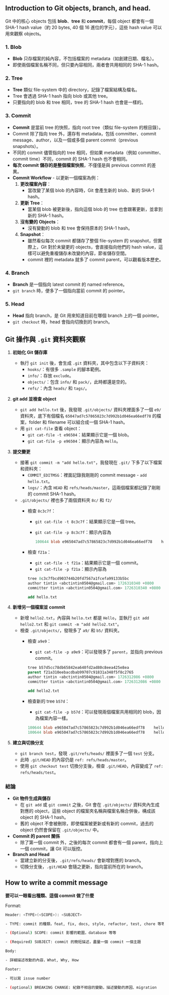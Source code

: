 ## Introduction to Git objects, branch, and head.

Git 中的核心 objects 包括 **blob**、**tree** 和 **commit**，每個 object 都會有一個 SHA-1 hash value（約 20 bytes, 40 個 16 進位的字元），這些 hash value 可以用來觀察 objects。

### 1. **Blob**

- **Blob** 只存檔案的純內容，不包括檔案的 metadata（如創建日期、檔名）。
- 即使兩個檔案名稱不同，但只要內容相同，兩者會共用相同的 SHA-1 hash。

### 2. **Tree**

- **Tree** 類似 file-system 中的 directory，記錄了檔案結構及檔名。
- Tree 會透過 SHA-1 hash 指向 blob 或其他 tree。
- 只要指向的 blob 和 tree 相同，tree 的 SHA-1 hash 也會是一樣的。

### 3. **Commit**

- **Commit** 是當前 tree 的快照，指向 root tree（類似 file-system 的根目錄）。
- Commit 除了指向 tree 外，還存有 metadata，包括 committer、commit message、author，以及一個或多個 parent commit（previous snapshots）。
- 不同的 commit 儘管指向的 tree 相同，但如果 metadata（例如 committer、commit time）不同，commit 的 SHA-1 hash 也不會相同。
- **每次 commit 儲存的是整個檔案快照**，不僅僅是與 previous commit 的差異。
- **Commit Workflow** - 以更新一個檔案為例：
    1. **更改檔案內容**：
        - 當改變了某個 blob 的內容時，Git 會產生新的 blob、新的 SHA-1 hash。
    2. **更新 Tree**：
        - 當某個 blob 被更新後，指向這個 blob 的 tree 也會跟著更新，並拿到新的 SHA-1 hash。
    3. **沒有變的 Objects**：
        - 沒有變動的 blob 和 tree 會保持原本的 SHA-1 hash。
    4. **Snapshot**：
        - 雖然看似每次 commit 都儲存了整個 file-system 的 snapshot，但實際上，Git 對於未變更的 objects，會直接指向他們的 hash value，這樣可以避免重複儲存未改變的內容，節省儲存空間。
        - commit 裡的 metadata 就多了 commit parent，可以觀看版本歷史。

### 4. **Branch**

- **Branch** 是一個指向 latest commit 的 named reference。
- `git branch` 時，便多了一個指向當前 commit 的 pointer。

### 5. Head

- **Head** 指向 branch，是 Git 用來知道目前在哪個 branch 上的一個 pointer。
- `git checkout` 時，head 會指向切換到的 branch。
## Git 操作與 `.git` 資料夾觀察

1. **初始化 Git 儲存庫**
    - 執行 `git init` 後，會生成 `.git` 資料夾，其中包含以下子資料夾：
        - `hooks/`：有很多 `.sample` 的腳本範例。
        - `info/`：存放 `exclude`。
        - `objects/`：包含 `info/` 和 `pack/`，此時都還是空的。
        - `refs/`：內含 `heads/` 和 `tags/`。
2. **git add 並檢查 object**
    - `git add hello.txt` 後，我發現 `.git/objects/` 資料夾裡面多了一個 `e9/` 資料夾，底下有個檔名 `65047ad7c57865823c7d992b1d046ea66edf78` 的檔案，folder 和 filename 可以組合成一個 SHA-1 hash。
    - 用 `git cat-file` 查看 object：
        - `git cat-file -t e96504`：結果顯示它是一個 blob。
        - `git cat-file -p e96504`：顯示內容為 `Hello`。
3. **提交變更**
    - 接著 `git commit -m "add hello.txt"`，我發現在 `.git/` 下多了以下檔案和資料夾：
        - `COMMIT_EDITMSG`：裡面記錄我剛剛的 commit message - `add hello.txt`。
        - `logs/`：內含 `HEAD` 和 `refs/heads/master`，這兩個檔案都記錄了剛剛的 commit SHA-1 hash。
    - `.git/objects/` 裡也多了兩個資料夾 `8c/` 和 `f2/`
        - 檢查 `8c3c7f`：
            - `git cat-file -t 8c3c7f`：結果顯示它是一個 tree。
            - `git cat-file -p 8c3c7f`：顯示內容為
                
                ```sql
                100644 blob e965047ad7c57865823c7d992b1d046ea66edf78    hello.txt
                ```
                
        - 檢查 `f21a`：
            - `git cat-file -t f21a`：結果顯示它是一個 commit。
            - `git cat-file -p f21a`：顯示內容為
            
            ```sql
            tree 8c3c7fbcd903744b20fd7567a1fcefa99133b5bc
            author tintin <abctintin0504@gmail.com> 1726310340 +0800
            committer tintin <abctintin0504@gmail.com> 1726310340 +0800
            
            add hello.txt
            ```
            
4. **新增另一個檔案並 commit**
    - 新增 `hello2.txt`，內容與 `hello.txt` 都是 `Hello`，並執行 `git add hello2.txt` 和 `git commit -m "add hello2.txt"`。
    - 檢查 `.git/objects/`，發現多了 `a9/` 和 `b5/` 資料夾。
        - 檢查 `a9e9`：
            - `git cat-file -p a9e9`：可以發現多了 `parent`，並指向 previous commit。
            
            ```sql
            tree b57d5cc78db65842ea640fd2ad80c8eea425e8ea
            parent f21a310eebacdbab99707c91831a348f5f8c2765
            author tintin <abctintin0504@gmail.com> 1726312086 +0800
            committer tintin <abctintin0504@gmail.com> 1726312086 +0800
            
            add hello2.txt
            ```
            
        - 檢查新的 tree `b57d`：
            - `git cat-file -p b57d`：可以發現兩個檔案共用相同的 blob，因為檔案內容一樣。
            
            ```sql
            100644 blob e965047ad7c57865823c7d992b1d046ea66edf78    hello.txt
            100644 blob e965047ad7c57865823c7d992b1d046ea66edf78    hello2.txt
            ```
            
5. **建立與切換分支**
    - `git branch test`，發現 `.git/refs/heads/` 裡面多了一個 `test` 分支。
    - 此時 `.git/HEAD` 的內容仍是 `ref: refs/heads/master`。
    - 使用 `git checkout test` 切換分支後，檢查 `.git/HEAD`，內容變成了 `ref: refs/heads/test`。

### 結論

- **Git 物件生成與儲存**
    - 在 `git add` 或 `git commit` 之後，Git 會在 `.git/objects/` 資料夾內生成對應的 object，這些 object 的檔案夾名稱與檔案名稱合併後，構成該 object 的 SHA-1 hash。
    - 舊的 object 不會被刪除，即使檔案被更新或有新的 commit，過去的 object 仍然會保留在 `.git/objects/` 中。
- **Commit 的 parent 關係**
    - 除了第一個 commit 外，之後的每次 commit 都會有一個 parent，指向上一個 commit，讓 Git 可以版控。
- **Branch and Head**
    - 當建立新的分支後，`.git/refs/heads/` 會新增對應的 branch。
    - 切換分支後，`.git/HEAD` 會隨之更新，指向當前所在的 branch。
## How to write a commit message

**要可以一眼看出種類、這個 commit 做了什麼**

Format:

```bash
Header: <TYPE>(<SCOPE>): <SUBJECT>

- TYPE: commit 的種類，feat, fix, docs, style, refactor, test, chore 等等。

- (Optional) SCOPE: commit 影響的範圍，database 等等

- (Required) SUBJECT: commit 的簡短描述，盡量一個 commit 一個主題

Body:

- 詳細描述改動的內容，What, Why, How

Footer:

- 可以寫 issue number

- (optional) BREAKING CHANGE: 紀錄不相容的變動，描述變動的原因、migration
```
